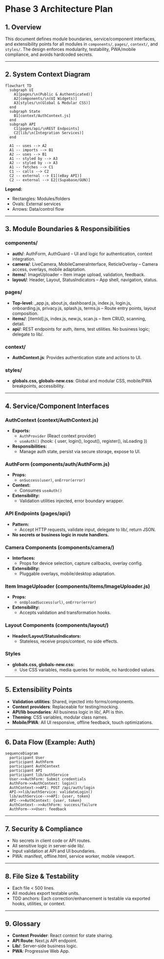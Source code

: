 # Phase 3 Architecture Plan

## 1. Overview

This document defines module boundaries, service/component interfaces, and extensibility points for all modules in `components/`, `pages/`, `context/`, and `styles/`. The design enforces modularity, testability, PWA/mobile compliance, and avoids hardcoded secrets.

---

## 2. System Context Diagram

```mermaid
flowchart TD
  subgraph UI
    A1[pages/\n(Public & Authenticated)]
    A2[components/\n(UI Widgets)]
    A3[styles/\n(Global & Modular CSS)]
  end
  subgraph State
    B1[context/AuthContext.js]
  end
  subgraph API
    C1[pages/api/\nREST Endpoints]
    C2[lib/\n(Integration Services)]
  end

  A1 -- uses --> A2
  A1 -- imports --> B1
  A2 -- uses --> B1
  A1 -- styled by --> A3
  A2 -- styled by --> A3
  A1 -- fetches --> C1
  C1 -- calls --> C2
  C2 -- external --> E1[(eBay API)]
  C2 -- external --> E2[(Supabase/GUN)]
```

**Legend:**  
- Rectangles: Modules/folders  
- Ovals: External services  
- Arrows: Data/control flow

---

## 3. Module Boundaries & Responsibilities

### components/
- **auth/**: AuthForm, AuthGuard – UI and logic for authentication, context integration.
- **camera/**: LiveCamera, MobileCameraInterface, ReticleOverlay – Camera access, overlays, mobile adaptation.
- **items/**: ImageUploader – Item image upload, validation, feedback.
- **layout/**: Header, Layout, StatusIndicators – App shell, navigation, status.

### pages/
- **Top-level**: _app.js, about.js, dashboard.js, index.js, login.js, onboarding.js, privacy.js, splash.js, terms.js – Route entry points, layout composition.
- **items/**: [itemId].js, index.js, new.js, scan.js – Item CRUD, scanning, detail.
- **api/**: REST endpoints for auth, items, test utilities. No business logic; delegate to lib/.

### context/
- **AuthContext.js**: Provides authentication state and actions to UI.

### styles/
- **globals.css, globals-new.css**: Global and modular CSS, mobile/PWA breakpoints, accessibility.

---

## 4. Service/Component Interfaces

### AuthContext (context/AuthContext.js)
- **Exports:**  
  - `AuthProvider` (React context provider)  
  - `useAuth()` (hook: { user, login(), logout(), register(), isLoading })
- **Responsibilities:**  
  - Manage auth state, persist via secure storage, expose to UI.

### AuthForm (components/auth/AuthForm.js)
- **Props:**  
  - `onSuccess(user)`, `onError(error)`
- **Context:**  
  - Consumes `useAuth()`
- **Extensibility:**  
  - Validation utilities injected, error boundary wrapper.

### API Endpoints (pages/api/)
- **Pattern:**  
  - Accept HTTP requests, validate input, delegate to lib/, return JSON.
- **No secrets or business logic in route handlers.**

### Camera Components (components/camera/)
- **Interfaces:**  
  - Props for device selection, capture callbacks, overlay config.
- **Extensibility:**  
  - Pluggable overlays, mobile/desktop adaptation.

### Item ImageUploader (components/items/ImageUploader.js)
- **Props:**  
  - `onUploadSuccess(url)`, `onError(error)`
- **Extensibility:**  
  - Accepts validation and transformation hooks.

### Layout Components (components/layout/)
- **Header/Layout/StatusIndicators:**  
  - Stateless, receive props/context, no side effects.

### Styles
- **globals.css, globals-new.css:**  
  - Use CSS variables, media queries for mobile, no hardcoded values.

---

## 5. Extensibility Points

- **Validation utilities**: Shared, injected into forms/components.
- **Context providers**: Replaceable for testing/mocking.
- **API/lib boundaries**: All business logic in lib/, API is thin.
- **Theming**: CSS variables, modular class names.
- **Mobile/PWA**: All UI responsive, offline feedback, touch optimizations.

---

## 6. Data Flow (Example: Auth)

```mermaid
sequenceDiagram
  participant User
  participant AuthForm
  participant AuthContext
  participant API
  participant lib/authService
  User->>AuthForm: Submit credentials
  AuthForm->>AuthContext: login()
  AuthContext->>API: POST /api/auth/login
  API->>lib/authService: validateLogin()
  lib/authService-->>API: {user, token}
  API-->>AuthContext: {user, token}
  AuthContext-->>AuthForm: success/failure
  AuthForm-->>User: feedback
```

---

## 7. Security & Compliance

- No secrets in client code or API routes.
- All sensitive logic in server-side lib/.
- Input validation at API and UI boundaries.
- PWA: manifest, offline.html, service worker, mobile viewport.

---

## 8. File Size & Testability

- Each file < 500 lines.
- All modules export testable units.
- TDD anchors: Each correction/enhancement is testable via exported hooks, utilities, or context.

---

## 9. Glossary

- **Context Provider**: React context for state sharing.
- **API Route**: Next.js API endpoint.
- **Lib/**: Server-side business logic.
- **PWA**: Progressive Web App.